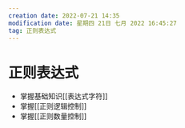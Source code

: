 ```yaml
---
creation date: 2022-07-21 14:35
modification date: 星期四 21日 七月 2022 16:45:27
tag: 正则表达式
---
```

# 正则表达式

+ 掌握基础知识[[表达式字符]]
+ 掌握[[正则逻辑控制]]
+ 掌握[[正则数量控制]]

